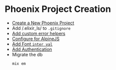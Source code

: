 # Phoenix Project Creation
- [Create a New Phoenix Project](new_phoenix_project)
- Add /.elixir_ls/ to `.gitignore`
- [Add custom error helpers](error_helpers)
- [Configure for AlpineJS](alpine_js_setup.md)
- [Add Font `inter val`](add_font_interval.md)
- [Add Authentication](pheonix_auth)
- Migrate the db
	```bash
	mix em
	```
 